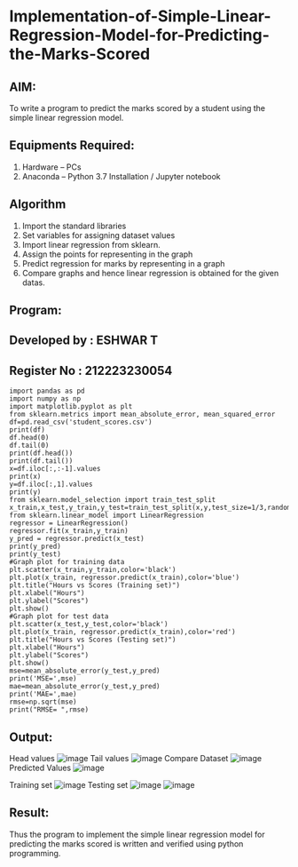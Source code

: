 # Implementation-of-Simple-Linear-Regression-Model-for-Predicting-the-Marks-Scored

## AIM:
To write a program to predict the marks scored by a student using the simple linear regression model.

## Equipments Required:
1. Hardware – PCs
2. Anaconda – Python 3.7 Installation / Jupyter notebook

## Algorithm
1. Import the standard libraries
2. Set variables for assigning dataset values
3. Import linear regression from sklearn.
4. Assign the points for representing in the graph
5. Predict regression for marks by representing in a graph
6. Compare graphs and hence linear regression is obtained for the given datas.

## Program:
## Developed by : ESHWAR T
## Register No : 212223230054
```
import pandas as pd
import numpy as np
import matplotlib.pyplot as plt
from sklearn.metrics import mean_absolute_error, mean_squared_error
df=pd.read_csv('student_scores.csv')
print(df)
df.head(0)
df.tail(0)
print(df.head())
print(df.tail())
x=df.iloc[:,:-1].values
print(x)
y=df.iloc[:,1].values
print(y)
from sklearn.model_selection import train_test_split
x_train,x_test,y_train,y_test=train_test_split(x,y,test_size=1/3,random_state=0)
from sklearn.linear_model import LinearRegression
regressor = LinearRegression()
regressor.fit(x_train,y_train)
y_pred = regressor.predict(x_test)
print(y_pred)
print(y_test)
#Graph plot for training data
plt.scatter(x_train,y_train,color='black')
plt.plot(x_train, regressor.predict(x_train),color='blue') 
plt.title("Hours vs Scores (Training set)")
plt.xlabel("Hours")
plt.ylabel("Scores")
plt.show()
#Graph plot for test data
plt.scatter(x_test,y_test,color='black')
plt.plot(x_train, regressor.predict(x_train),color='red')
plt.title("Hours vs Scores (Testing set)")
plt.xlabel("Hours")
plt.ylabel("Scores")
plt.show()
mse=mean_absolute_error(y_test,y_pred)
print('MSE=',mse)
mae=mean_absolute_error(y_test,y_pred)
print('MAE=',mae)
rmse=np.sqrt(mse)
print("RMSE= ",rmse)
```

## Output:
Head values
![image](https://github.com/user-attachments/assets/61fea6a0-7f5b-4ec2-863f-a6a5a12f5867)
Tail values
![image](https://github.com/user-attachments/assets/ab8007a5-b14e-438b-8b44-7bb667934350)
Compare Dataset
![image](https://github.com/user-attachments/assets/f45375ff-6260-45ca-ad45-868e39f1836b)
Predicted Values
![image](https://github.com/user-attachments/assets/5720bbb1-a6ab-4d89-86d9-ca0b8ca2705e)

Training set
![image](https://github.com/user-attachments/assets/33b070ee-1ca0-4b55-8c79-0382740fe9f5)
Testing set
![image](https://github.com/user-attachments/assets/f520a8c0-5fd8-4e14-9cd9-2d1f9fd61559)
![image](https://github.com/user-attachments/assets/50fc69db-30e1-42ed-86da-ed433a2f14e6)


## Result:
Thus the program to implement the simple linear regression model for predicting the marks scored is written and verified using python programming.
